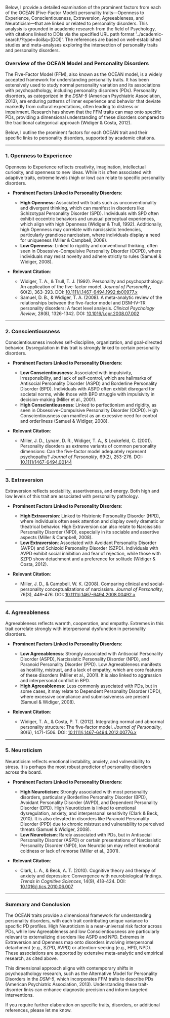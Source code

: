 Below, I provide a detailed examination of the prominent factors from each of the OCEAN (Five-Factor Model) personality traits—Openness to Experience, Conscientiousness, Extraversion, Agreeableness, and Neuroticism—that are linked or related to personality disorders. This analysis is grounded in academic research from the field of Psychology, with citations linked to DOIs via the specified URL path format '../academic-search/?type=doi&q=[DOI]'. The references are based on well-established studies and meta-analyses exploring the intersection of personality traits and personality disorders.

### Overview of the OCEAN Model and Personality Disorders
The Five-Factor Model (FFM), also known as the OCEAN model, is a widely accepted framework for understanding personality traits. It has been extensively used to study normal personality variation and its associations with psychopathology, including personality disorders (PDs). Personality disorders, as categorized in the *DSM-5* (American Psychiatric Association, 2013), are enduring patterns of inner experience and behavior that deviate markedly from cultural expectations, often leading to distress or impairment. Research has shown that the FFM traits can map onto specific PDs, providing a dimensional understanding of these disorders compared to the traditional categorical approach (Widiger & Costa, 2012).

Below, I outline the prominent factors for each OCEAN trait and their specific links to personality disorders, supported by academic citations.

---

### 1. Openness to Experience
Openness to Experience reflects creativity, imagination, intellectual curiosity, and openness to new ideas. While it is often associated with adaptive traits, extreme levels (high or low) can relate to specific personality disorders.

- **Prominent Factors Linked to Personality Disorders**:
  - **High Openness**: Associated with traits such as unconventionality and divergent thinking, which can manifest in disorders like Schizotypal Personality Disorder (SPD). Individuals with SPD often exhibit eccentric behaviors and unusual perceptual experiences, which align with high Openness (Widiger & Trull, 1992). Additionally, high Openness may correlate with narcissistic tendencies, particularly grandiose narcissism, where individuals display a need for uniqueness (Miller & Campbell, 2008).
  - **Low Openness**: Linked to rigidity and conventional thinking, often seen in Obsessive-Compulsive Personality Disorder (OCPD), where individuals may resist novelty and adhere strictly to rules (Samuel & Widiger, 2008).

- **Relevant Citation**:
  - Widiger, T. A., & Trull, T. J. (1992). Personality and psychopathology: An application of the five-factor model. *Journal of Personality*, 60(2), 363-393. DOI: [10.1111/j.1467-6494.1992.tb00977.x](../academic-search/?type=doi&q=10.1111/j.1467-6494.1992.tb00977.x)
  - Samuel, D. B., & Widiger, T. A. (2008). A meta-analytic review of the relationships between the five-factor model and DSM-IV-TR personality disorders: A facet level analysis. *Clinical Psychology Review*, 28(8), 1326-1342. DOI: [10.1016/j.cpr.2008.07.002](../academic-search/?type=doi&q=10.1016/j.cpr.2008.07.002)

---

### 2. Conscientiousness
Conscientiousness involves self-discipline, organization, and goal-directed behavior. Dysregulation in this trait is strongly linked to certain personality disorders.

- **Prominent Factors Linked to Personality Disorders**:
  - **Low Conscientiousness**: Associated with impulsivity, irresponsibility, and lack of self-control, which are hallmarks of Antisocial Personality Disorder (ASPD) and Borderline Personality Disorder (BPD). Individuals with ASPD often exhibit disregard for societal norms, while those with BPD struggle with impulsivity in decision-making (Miller et al., 2001).
  - **High Conscientiousness**: Linked to perfectionism and rigidity, as seen in Obsessive-Compulsive Personality Disorder (OCPD). High Conscientiousness can manifest as an excessive need for control and orderliness (Samuel & Widiger, 2008).

- **Relevant Citation**:
  - Miller, J. D., Lynam, D. R., Widiger, T. A., & Leukefeld, C. (2001). Personality disorders as extreme variants of common personality dimensions: Can the five-factor model adequately represent psychopathy? *Journal of Personality*, 69(2), 253-276. DOI: [10.1111/1467-6494.00144](../academic-search/?type=doi&q=10.1111/1467-6494.00144)

---

### 3. Extraversion
Extraversion reflects sociability, assertiveness, and energy. Both high and low levels of this trait are associated with personality pathology.

- **Prominent Factors Linked to Personality Disorders**:
  - **High Extraversion**: Linked to Histrionic Personality Disorder (HPD), where individuals often seek attention and display overly dramatic or theatrical behavior. High Extraversion can also relate to Narcissistic Personality Disorder (NPD), especially in its sociable and assertive aspects (Miller & Campbell, 2008).
  - **Low Extraversion**: Associated with Avoidant Personality Disorder (AVPD) and Schizoid Personality Disorder (SZPD). Individuals with AVPD exhibit social inhibition and fear of rejection, while those with SZPD show detachment and a preference for solitude (Widiger & Costa, 2012).

- **Relevant Citation**:
  - Miller, J. D., & Campbell, W. K. (2008). Comparing clinical and social-personality conceptualizations of narcissism. *Journal of Personality*, 76(3), 449-476. DOI: [10.1111/j.1467-6494.2008.00492.x](../academic-search/?type=doi&q=10.1111/j.1467-6494.2008.00492.x)

---

### 4. Agreeableness
Agreeableness reflects warmth, cooperation, and empathy. Extremes in this trait correlate strongly with interpersonal dysfunction in personality disorders.

- **Prominent Factors Linked to Personality Disorders**:
  - **Low Agreeableness**: Strongly associated with Antisocial Personality Disorder (ASPD), Narcissistic Personality Disorder (NPD), and Paranoid Personality Disorder (PPD). Low Agreeableness manifests as hostility, mistrust, and a lack of empathy, which are core features of these disorders (Miller et al., 2001). It is also linked to aggression and interpersonal conflict in BPD.
  - **High Agreeableness**: Less commonly associated with PDs, but in some cases, it may relate to Dependent Personality Disorder (DPD), where excessive compliance and submissiveness are present (Samuel & Widiger, 2008).

- **Relevant Citation**:
  - Widiger, T. A., & Costa, P. T. (2012). Integrating normal and abnormal personality structure: The five-factor model. *Journal of Personality*, 80(6), 1471-1506. DOI: [10.1111/j.1467-6494.2012.00776.x](../academic-search/?type=doi&q=10.1111/j.1467-6494.2012.00776.x)

---

### 5. Neuroticism
Neuroticism reflects emotional instability, anxiety, and vulnerability to stress. It is perhaps the most robust predictor of personality disorders across the board.

- **Prominent Factors Linked to Personality Disorders**:
  - **High Neuroticism**: Strongly associated with most personality disorders, particularly Borderline Personality Disorder (BPD), Avoidant Personality Disorder (AVPD), and Dependent Personality Disorder (DPD). High Neuroticism is linked to emotional dysregulation, anxiety, and interpersonal sensitivity (Clark & Beck, 2010). It is also elevated in disorders like Paranoid Personality Disorder (PPD) due to chronic mistrust and vulnerability to perceived threats (Samuel & Widiger, 2008).
  - **Low Neuroticism**: Rarely associated with PDs, but in Antisocial Personality Disorder (ASPD) or certain presentations of Narcissistic Personality Disorder (NPD), low Neuroticism may reflect emotional coldness or lack of remorse (Miller et al., 2001).

- **Relevant Citation**:
  - Clark, L. A., & Beck, A. T. (2010). Cognitive theory and therapy of anxiety and depression: Convergence with neurobiological findings. *Trends in Cognitive Sciences*, 14(9), 418-424. DOI: [10.1016/j.tics.2010.06.007](../academic-search/?type=doi&q=10.1016/j.tics.2010.06.007)

---

### Summary and Conclusion
The OCEAN traits provide a dimensional framework for understanding personality disorders, with each trait contributing unique variance to specific PD profiles. High Neuroticism is a near-universal risk factor across PDs, while low Agreeableness and low Conscientiousness are particularly relevant to externalizing disorders like ASPD and NPD. Extremes in Extraversion and Openness map onto disorders involving interpersonal detachment (e.g., SZPD, AVPD) or attention-seeking (e.g., HPD, NPD). These associations are supported by extensive meta-analytic and empirical research, as cited above.

This dimensional approach aligns with contemporary shifts in psychopathology research, such as the Alternative Model for Personality Disorders in the *DSM-5*, which incorporates FFM traits to describe PDs (American Psychiatric Association, 2013). Understanding these trait-disorder links can enhance diagnostic precision and inform targeted interventions.

If you require further elaboration on specific traits, disorders, or additional references, please let me know.